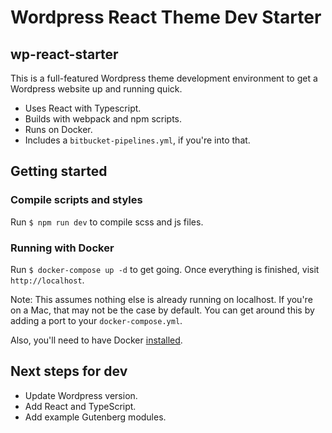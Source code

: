 # Wordpress React Theme Dev Starter
## wp-react-starter
This is a full-featured Wordpress theme development environment to get a Wordpress website up and running quick. 

- Uses React with Typescript. 
- Builds with webpack and npm scripts.
- Runs on Docker.
- Includes a `bitbucket-pipelines.yml`, if you're into that.

## Getting started
### Compile scripts and styles
Run `$ npm run dev` to compile scss and js files.

### Running with Docker
Run `$ docker-compose up -d` to get going. Once everything is finished, visit `http://localhost`.

Note: This assumes nothing else is already running on localhost. If you're on a Mac, that may not be the case by default. You can get around this by adding a port to your `docker-compose.yml`.

Also, you'll need to have Docker [installed](https://docs.docker.com/install/).

## Next steps for dev
- Update Wordpress version.
- Add React and TypeScript.
- Add example Gutenberg modules.
